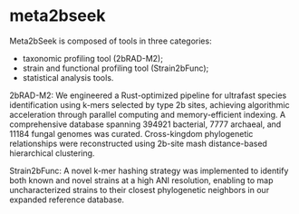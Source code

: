 # meta2bseek

Meta2bSeek is composed of tools in three categories: 
* taxonomic profiling tool (2bRAD-M2); 
* strain and functional profiling tool (Strain2bFunc); 
* statistical analysis tools. 

2bRAD-M2: We engineered a Rust-optimized pipeline for ultrafast species identification using k-mers selected by type 2b sites, achieving algorithmic acceleration through parallel computing and memory-efficient indexing. A comprehensive database spanning 394921 bacterial, 7777 archaeal, and 11184 fungal genomes was curated. Cross-kingdom phylogenetic relationships were reconstructed using 2b-site mash distance-based hierarchical clustering. 

Strain2bFunc: A novel k-mer hashing strategy was implemented to identify both known and novel strains at a high ANI resolution, enabling to map uncharacterized strains to their closest phylogenetic neighbors in our expanded reference database.

